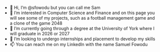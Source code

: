 - 👋 Hi, I’m @sfowodu but you can call me Sam
- 👀 I’m interested in Computer Science and Finance and on this page you will see some of my projects, such as a football management game and a clone of the game 2048
- 🌱 I’m currently going through a degree at the University of York where I will graduate in 2026 or 2027
- 💞️ I’m looking to undergo internships and placement to develop my skills
- 📫 You can reach me on my LinkedIn with the name Samuel Fowodu 

<!---
sfowodu/sfowodu is a ✨ special ✨ repository because its `README.md` (this file) appears on your GitHub profile.
You can click the Preview link to take a look at your changes.
--->
